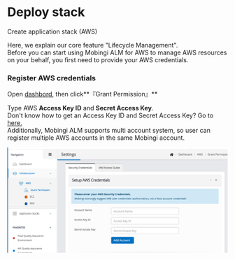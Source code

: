 # Deploy stack

Create application stack \(AWS\)

Here, we explain our core feature "Lifecycle Management".   
Before you can start using Mobingi ALM for AWS to manage AWS resources on your behalf, you first need to provide your AWS credentials.

### Register AWS credentials

Open [dashbord,](https://console.mobingi.com/) then click**『Grant Permission』**

Type AWS **Access Key ID** and **Secret Access Key**.  
Don't know how to get an Access Key ID and Secret Access Key? Go to [here.](https://docs.mobingi.com/your-first-application/aws)  
Additionally, Mobingi ALM supports multi account system, so user can register multiple AWS accounts in the same Mobingi account.

![](../../.gitbook/assets/authoaws.png)


